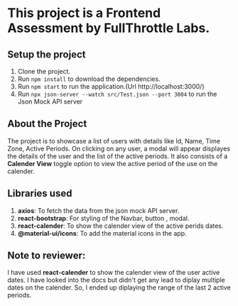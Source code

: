 # This project is a Frontend Assessment by FullThrottle Labs.

## Setup the project

1. Clone the project.
2. Run `npm install` to download the dependencies.
3. Run `npm start` to run the application.(Url http://localhost:3000/)
4. Run `npx json-server --watch src/Test.json --port 3004` to run the Json Mock API server

## About the Project

The project is to showcase a list of users with details like Id, Name, Time Zone, Active Periods.
On clicking on any user, a modal will appear displayes the details of the user and the list of the active periods.
It also consists of a **Calender View** toggle option to view the active period of the use on the calender.

## Libraries used

1. **axios**: To fetch the data from the json mock API server.
2. **react-bootstrap**: For styling of the Navbar, button , modal.
3. **react-calender**: To show the calender view of the active perids dates.
4. **@material-ui/icons**: To add the material icons in the app.

## Note to reviewer:

I have used **react-calender** to show the calender view of the user active dates. I have looked into the docs but didn't get any lead to diplay multiple dates on the calender. So, I ended up diplaying the range of the last 2 active periods.
